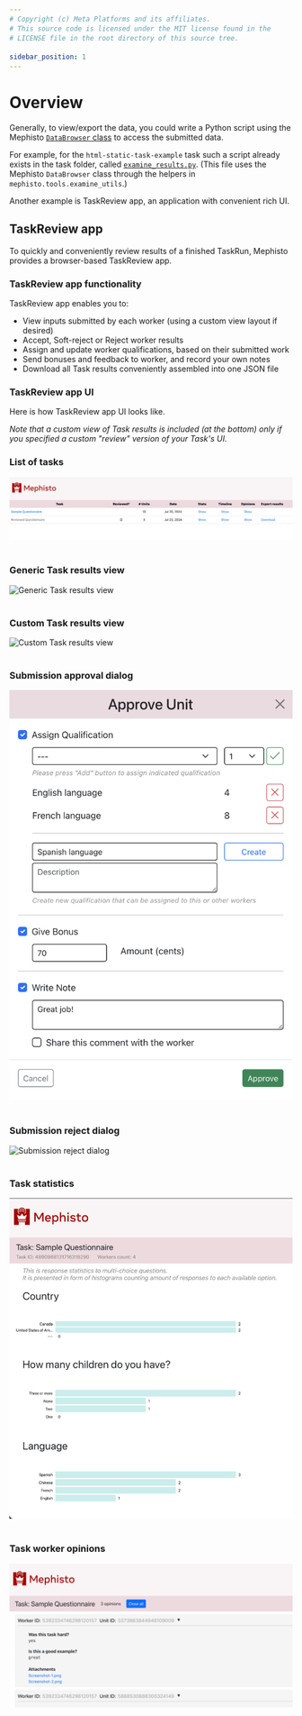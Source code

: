 ```yaml
---
# Copyright (c) Meta Platforms and its affiliates.
# This source code is licensed under the MIT license found in the
# LICENSE file in the root directory of this source tree.

sidebar_position: 1
---
```


# Overview

Generally, to view/export the data, you could write a Python script using the Mephisto [`DataBrowser` class](https://github.com/facebookresearch/Mephisto/blob/main/mephisto/tools/data_browser.py) to access the submitted data.

For example, for the `html-static-task-example` task such a script already exists in the task folder, called [`examine_results.py`](https://github.com/facebookresearch/Mephisto/blob/main/examples/simple_static_task/examine_results.py). (This file uses the Mephisto `DataBrowser` class through the helpers in `mephisto.tools.examine_utils`.)

Another example is TaskReview app, an application with convenient rich UI.


## TaskReview app

To quickly and conveniently review results of a finished TaskRun, Mephisto provides a browser-based TaskReview app.

### TaskReview app functionality

TaskReview app enables you to:
- View inputs submitted by each worker (using a custom view layout if desired)
- Accept, Soft-reject or Reject worker results
- Assign and update worker qualifications, based on their submitted work
- Send bonuses and feedback to worker, and record your own notes
- Download all Task results conveniently assembled into one JSON file

### TaskReview app UI

Here is how TaskReview app UI looks like.

_Note that a custom view of Task results is included (at the bottom) only if you specified a custom "review" version of your Task's UI._

### List of tasks

![List of tasks](./screenshots/tasks_list.png)
<br/>
<br/>

### Generic Task results view

![Generic Task results view](./screenshots/submission_results_expanded.png)
<br/>
<br/>

### Custom Task results view

![Custom Task results view](./screenshots/submission_results_collapsed.png)
<br/>
<br/>

### Submission approval dialog

![Submission approval dialog](./screenshots/submission_approve_dialog.png)
<br/>
<br/>

### Submission reject dialog

![Submission reject dialog](./screenshots/submission_reject_dialog.png)
<br/>
<br/>

### Task statistics

![Task statistics](./screenshots/task_stats.png)
<br/>
<br/>

### Task worker opinions

![Task statistics](./screenshots/task_worker_opinions.png)
<br/>
<br/>

